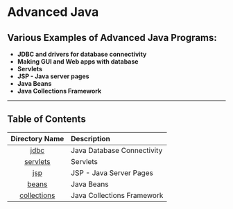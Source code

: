 # Advanced Java

## Various Examples of Advanced Java Programs:

* **JDBC and drivers for database connectivity**
* **Making  GUI and Web apps with database**
* **Servlets**
* **JSP - Java server pages**
* **Java Beans**
* **Java Collections Framework**

<hr>

## Table of Contents

| Directory Name                     | Description                          |
| :-----------------------------:  | :--------------------------------    |
|[jdbc](jdbc/)|Java Database Connectivity|
|[servlets](servlets/)|Servlets|
|[jsp](jsp/)|JSP  - Java Server Pages|
|[beans](beans/)|Java Beans|
|[collections](collections/)|Java Collections Framework|
